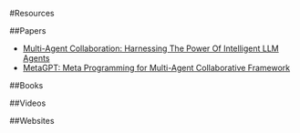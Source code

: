 #Resources

##Papers
* [Multi-Agent Collaboration: Harnessing The Power Of Intelligent LLM Agents](
https://doi.org/10.48550/arXiv.2306.03314)
* [MetaGPT: Meta Programming for Multi-Agent Collaborative Framework](
https://doi.org/10.48550/arXiv.2308.00352)

##Books

##Videos

##Websites